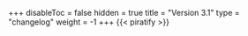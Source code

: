 +++
disableToc = false
hidden = true
title = "Version 3.1"
type = "changelog"
weight = -1
+++
{{< piratify >}}
